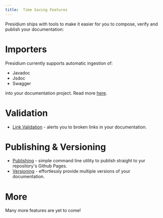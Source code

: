 ```yaml
---
title:  Time Saving Features
---
```


Presidium ships with tools to make it easier for you to compose, verify and publish your documentation:

# Importers

Presidium currently supports automatic ingestion of:

* Javadoc
* Jsdoc
* Swagger

into your documentation project. Read more [here]({{site.baseurl}}/reference/importers/). 

# Validation

* [Link Validation]({{site.baseurl}}/tools/) - alerts you to broken links in your documentation.

# Publishing & Versioning

* [Publishing]({{site.baseurl}}/getting-started/#host) - simple command line utility to publish straight to yur repository's Github Pages.
* [Versioning]({{site.baseurl}}/recipes/versioning/) - effortlessly provide multiple versions of your documentation.

# More

Many more features are yet to come!